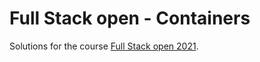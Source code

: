 # Full Stack open - Containers

Solutions for the course [Full Stack open 2021](https://fullstackopen.com/en/part12 "Full Stack Open - Containers").
